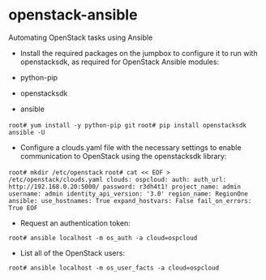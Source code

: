 # openstack-ansible
Automating OpenStack tasks using Ansible

* Install the required packages on the jumpbox to configure it to run with openstacksdk, as required for OpenStack Ansible modules:

- python-pip

- openstacksdk

- ansible

`root# yum install -y python-pip git`
`root# pip install openstacksdk ansible -U`


* Configure a clouds.yaml file with the necessary settings to enable communication to OpenStack using the openstacksdk library:

`root# mkdir /etc/openstack`
`root# cat << EOF > /etc/openstack/clouds.yaml
clouds:
  ospcloud:
    auth:
      auth_url: http://192.168.0.20:5000/
      password: r3dh4t1!
      project_name: admin
      username: admin
    identity_api_version: '3.0'
    region_name: RegionOne
ansible:
  use_hostnames: True
  expand_hostvars: False
  fail_on_errors: True
EOF`


* Request an authentication token:

`root# ansible localhost -m os_auth -a cloud=ospcloud`

* List all of the OpenStack users:

`root# ansible localhost -m os_user_facts -a cloud=ospcloud`

